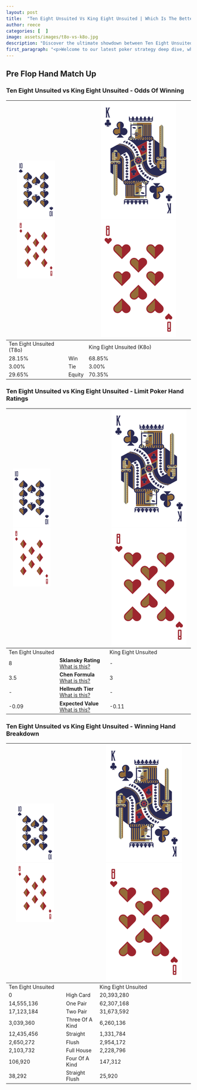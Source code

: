 ```yaml
---
layout: post
title:  "Ten Eight Unsuited Vs King Eight Unsuited | Which Is The Better Hand In Poker? A Complete Guide"
author: reece
categories: [  ]
image: assets/images/t8o-vs-k8o.jpg
description: "Discover the ultimate showdown between Ten Eight Unsuited and King Eight Unsuited in poker! Uncover the odds, strategies, and scenarios where one hand triumphs over the other. Get ready to up your poker game with this thrilling analysis."
first_paragraph: "<p>Welcome to our latest poker strategy deep dive, where we're pitting two distinct hands against each other in a high-stakes showdown: Ten Eight Unsuited vs King Eight Unsuited.</p><p>In the dynamic world of poker, every decision counts, and knowing which hand holds the upper hand is key to your success at the table.</p><p>In this article, we'll dissect these two hands, explore the scenarios where one dominates the other, and equip you with the knowledge to make strategic choices that can tip the odds in your favor.</p><p>Get ready to unravel the intriguing dynamics of these poker hands and elevate your game to new heights.</p>"
---
```




[comment]: # (sp0)

## Pre Flop Hand Match Up

<div class="table hand-ratings" markdown="1"> 



### Ten Eight Unsuited vs King Eight Unsuited - Odds Of Winning


    
| ![image info](assets/images/hand1/T.png) ![image info](assets/images/hand1/8o.png) |  | ![image info](assets/images/hand2/K.png) ![image info](assets/images/hand2/8o.png) |
| -------- | -------- | -------- |
| Ten Eight Unsuited (T8o) |  | King Eight Unsuited (K8o) |
| 28.15% | Win | 68.85% |
| 3.00% | Tie | 3.00% |
| 29.65% | Equity | 70.35% |




[comment]: # (sp1)



### Ten Eight Unsuited vs King Eight Unsuited - Limit Poker Hand Ratings


    
| ![image info](assets/images/hand1/T.png) ![image info](assets/images/hand1/8o.png) |  | ![image info](assets/images/hand2/K.png) ![image info](assets/images/hand2/8o.png) |
| -------- | -------- | -------- |
| Ten Eight Unsuited |  | King Eight Unsuited |
| 8 | **Sklansky Rating** [What is this?](/sklansky-rating-explained) | - |
| 3.5 | **Chen Formula** [What is this?](/chen-formula-explained) | 3 |
| - | **Hellmuth Tier** [What is this?](/Hellmuth-tier-explained) | - |
| -0.09 | **Expected Value** [What is this?](/expected-value-explained) | -0.11 |




[comment]: # (sp2)



### Ten Eight Unsuited vs King Eight Unsuited - Winning Hand Breakdown


    
| ![image info](assets/images/hand1/T.png) ![image info](assets/images/hand1/8o.png) |  | ![image info](assets/images/hand2/K.png) ![image info](assets/images/hand2/8o.png) |
| -------- | -------- | -------- |
| Ten Eight Unsuited |  | King Eight Unsuited |
| 0 | High Card | 20,393,280 |
| 14,555,136 | One Pair | 62,307,168 |
| 17,123,184 | Two Pair | 31,673,592 |
| 3,039,360 | Three Of A Kind | 6,260,136 |
| 12,435,456 | Straight | 1,331,784 |
| 2,650,272 | Flush | 2,954,172 |
| 2,103,732 | Full House | 2,228,796 |
| 106,920 | Four Of A Kind | 147,312 |
| 38,292 | Straight Flush | 25,920 |




[comment]: # (sp3)



</div>

[comment]: # (sp4)



[comment]: # (sp5)

